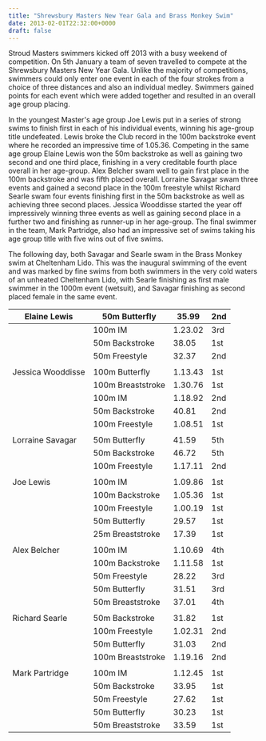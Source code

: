 ```yaml
---
title: "Shrewsbury Masters New Year Gala and Brass Monkey Swim"
date: 2013-02-01T22:32:00+0000
draft: false
---
```

Stroud Masters swimmers kicked off 2013 with a busy weekend of competition. On 5th January a team of seven travelled to compete at the Shrewsbury Masters New Year Gala. Unlike the majority of competitions, swimmers could only enter one event in each of the four strokes from a choice of three distances and also an individual medley. Swimmers gained points for each event which were added together and resulted in an overall age group placing.


In the youngest Master's age group Joe Lewis put in a series of strong swims to finish first in each of his individual events, winning his age-group title undefeated. Lewis broke the Club record in the 100m backstroke event where he recorded an impressive time of 1.05.36. Competing in the same age group Elaine Lewis won the 50m backstroke as well as gaining two second and one third place, finishing in a very creditable fourth place overall in her age-group. Alex Belcher swam well to gain first place in the 100m backstroke and was fifth placed overall. Lorraine Savagar swam three events and gained a second place in the 100m freestyle whilst Richard Searle swam four events finishing first in the 50m backstroke as well as achieving three second places. Jessica Wooddisse started the year off impressively winning three events as well as gaining second place in a further two and finishing as runner-up in her age-group. The final swimmer in the team, Mark Partridge, also had an impressive set of swims taking his age group title with five wins out of five swims.

The following day, both Savagar and Searle swam in the Brass Monkey swim at Cheltenham Lido. This was the inaugural swimming of the event and was marked by fine swims from both swimmers in the very cold waters of an unheated Cheltenham Lido, with Searle finishing as first male swimmer in the 1000m event (wetsuit), and Savagar finishing as second placed female in the same event.




| Elaine Lewis |50m Butterfly |35.99 |2nd |
|---|---|---|---|
|  |100m IM |1.23.02 |3rd |
|  |50m Backstroke |38.05 |1st |
|  |50m Freestyle |32.37 |2nd |
|  | | | |
| Jessica Wooddisse |100m Butterfly |1.13.43 |1st |
|  |100m Breaststroke |1.30.76 |1st |
|  |100m IM |1.18.92 |2nd |
|  |50m Backstroke |40.81 |2nd |
|  |100m Freestyle |1.08.51 |1st |
|  | | | |
| Lorraine Savagar |50m Butterfly |41.59 |5th |
|  |50m Backstroke |46.72 |5th |
|  |100m Freestyle |1.17.11 |2nd |
|  | | | |
| Joe Lewis |100m IM |1.09.86 |1st |
|  |100m Backstroke |1.05.36 |1st |
|  |100m Freestyle |1.00.19 |1st |
|  |50m Butterfly |29.57 |1st |
|  |25m Breaststroke |17.39 |1st |
|  | | | |
| Alex Belcher |100m IM |1.10.69 |4th |
|  |100m Backstroke |1.11.58 |1st |
|  |50m Freestyle |28.22 |3rd |
|  |50m Butterfly |31.51 |3rd |
|  |50m Breaststroke |37.01 |4th |
|  | | | |
| Richard Searle |50m Backstroke |31.82 |1st |
|  |100m Freestyle |1.02.31 |2nd |
|  |50m Butterfly |31.03 |2nd |
|  |100m Breaststroke |1.19.16 |2nd |
|  | | | |
| Mark Partridge |100m IM |1.12.45 |1st |
|  |50m Backstroke |33.95 |1st |
|  |50m Freestyle |27.62 |1st |
|  |50m Butterfly |30.23 |1st |
|  |50m Breaststroke |33.59 |1st |

